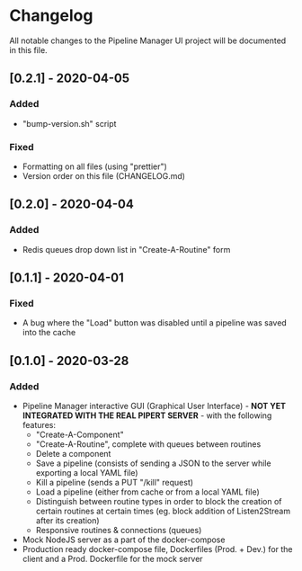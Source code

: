 # Changelog

All notable changes to the Pipeline Manager UI project will be documented in this file.

## [0.2.1] - 2020-04-05

### Added

- "bump-version.sh" script

### Fixed

- Formatting on all files (using "prettier")
- Version order on this file (CHANGELOG.md)

## [0.2.0] - 2020-04-04

### Added

- Redis queues drop down list in "Create-A-Routine" form

## [0.1.1] - 2020-04-01

### Fixed

- A bug where the "Load" button was disabled until a pipeline was saved into the cache

## [0.1.0] - 2020-03-28

### Added

- Pipeline Manager interactive GUI (Graphical User Interface) - **NOT YET INTEGRATED WITH THE REAL PIPERT SERVER** - with the following features:
	- "Create-A-Component"
	- "Create-A-Routine", complete with queues between routines
	- Delete a component
	- Save a pipeline (consists of sending a JSON to the server while exporting a local YAML file)
	- Kill a pipeline (sends a PUT "/kill" request)
	- Load a pipeline (either from cache or from a local YAML file)
	- Distinguish between routine types in order to block the creation of certain routines at certain times (eg. block addition of Listen2Stream after its creation)
	- Responsive routines & connections (queues)
- Mock NodeJS server as a part of the docker-compose
- Production ready docker-compose file, Dockerfiles (Prod. + Dev.) for the client and a Prod. Dockerfile for the mock server
